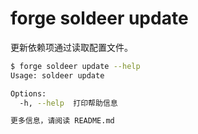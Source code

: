 # forge soldeer update

更新依赖项通过读取配置文件。

```bash
$ forge soldeer update --help
Usage: soldeer update

Options:
  -h, --help  打印帮助信息

更多信息，请阅读 README.md
```